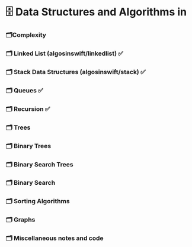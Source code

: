 # 🗄 Data Structures and Algorithms in 

### 🗂Complexity
### 🗂 Linked List (algosinswift/linkedlist) ✅
### 🗂 Stack Data Structures (algosinswift/stack) ✅
### 🗂 Queues ✅
### 🗂 Recursion ✅
### 🗂 Trees
### 🗂 Binary Trees
### 🗂 Binary Search Trees
### 🗂 Binary Search
### 🗂 Sorting Algorithms
### 🗂 Graphs
### 🗂 Miscellaneous notes and code




